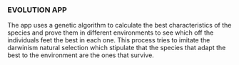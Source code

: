 ### EVOLUTION APP

The app uses a genetic algorithm to calculate the best characteristics of the species and prove them in different environments to see which off the individuals feet the best in each one. This process tries to imitate the darwinism natural selection which stipulate that the species that adapt the best to the environment are the ones that survive.